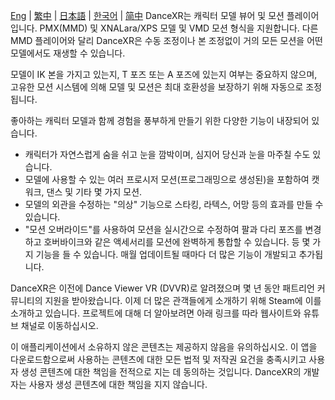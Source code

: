 [Eng](/dancexr/listing/steam) | [繁中](/tw/dancexr/listing/steam) | [日本語](/jp/dancexr/listing/steam) | [한국어](/kr/dancexr/listing/steam) | [简中](/zh/dancexr/listing/steam)
DanceXR는 캐릭터 모델 뷰어 및 모션 플레이어입니다. PMX(MMD) 및 XNALara/XPS 모델 및 VMD 모션 형식을 지원합니다. 다른 MMD 플레이어와 달리 DanceXR은 수동 조정이나 본 조정없이 거의 모든 모션을 어떤 모델에서도 재생할 수 있습니다.

모델이 IK 본을 가지고 있는지, T 포즈 또는 A 포즈에 있는지 여부는 중요하지 않으며, 고유한 모션 시스템에 의해 모델 및 모션은 최대 호환성을 보장하기 위해 자동으로 조정됩니다.

좋아하는 캐릭터 모델과 함께 경험을 풍부하게 만들기 위한 다양한 기능이 내장되어 있습니다.
* 캐릭터가 자연스럽게 숨을 쉬고 눈을 깜박이며, 심지어 당신과 눈을 마주칠 수도 있습니다.
* 모델에 사용할 수 있는 여러 프로시저 모션(프로그래밍으로 생성된)을 포함하여 캣워크, 댄스 및 기타 몇 가지 모션.
* 모델의 외관을 수정하는 "의상" 기능으로 스타킹, 라텍스, 어망 등의 효과를 만들 수 있습니다.
* "모션 오버라이드"를 사용하여 모션을 실시간으로 수정하여 팔과 다리 포즈를 변경하고 호버바이크와 같은 액세서리를 모션에 완벽하게 통합할 수 있습니다.
등 몇 가지 기능을 들 수 있습니다. 매월 업데이트될 때마다 더 많은 기능이 개발되고 추가됩니다.

DanceXR은 이전에 Dance Viewer VR (DVVR)로 알려졌으며 몇 년 동안 패트리언 커뮤니티의 지원을 받아왔습니다. 이제 더 많은 관객들에게 소개하기 위해 Steam에 이를 소개하고 있습니다. 프로젝트에 대해 더 알아보려면 아래 링크를 따라 웹사이트와 유튜브 채널로 이동하십시오.

이 애플리케이션에서 소유하지 않은 콘텐츠는 제공하지 않음을 유의하십시오. 이 앱을 다운로드함으로써 사용하는 콘텐츠에 대한 모든 법적 및 저작권 요건을 충족시키고 사용자 생성 콘텐츠에 대한 책임을 전적으로 지는 데 동의하는 것입니다. DanceXR의 개발자는 사용자 생성 콘텐츠에 대한 책임을 지지 않습니다.